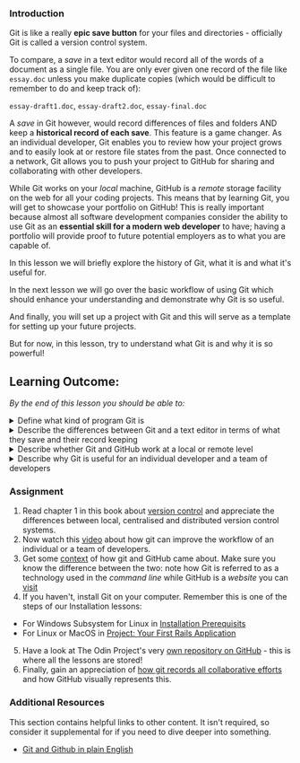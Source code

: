 ### Introduction

Git is like a really **epic save button** for your files and directories - officially Git is called a version control system.

To compare, a *save* in a text editor would record all of the words of a document as a single file. You are only ever given one record of the file like `essay.doc` unless you make duplicate copies (which would be difficult to remember to do and keep track of):

`essay-draft1.doc`, `essay-draft2.doc`, `essay-final.doc`

A *save* in Git however, would record differences of files and folders AND keep a **historical record of each save**. This feature is a game changer. As an individual developer, Git enables you to review how your project grows and to easily look at or restore file states from the past. Once connected to a network, Git allows you to push your project to GitHub for sharing and collaborating with other developers.

While Git works on your *local* machine, GitHub is a *remote* storage facility on the web for all your coding projects. This means that by learning Git, you will get to showcase your portfolio on GitHub! This is really important because almost all software development companies consider the ability to use Git as an **essential skill for a modern web developer** to have; having a portfolio will provide proof to future potential employers as to what you are capable of.

In this lesson we will briefly explore the history of Git, what it is and what it's useful for.

In the next lesson we will go over the basic workflow of using Git which should enhance your understanding and demonstrate why Git is so useful.

And finally, you will set up a project with Git and this will serve as a template for setting up your future projects.

But for now, in this lesson, try to understand what Git is and why it is so powerful!

## Learning Outcome:
*By the end of this lesson you should be able to:*

<details>
<summary>Define what kind of program Git is</summary>
<ul><ul>
  <li>Git is a Version Control program.</li>
</ul></ul>
</details>

<details>
<summary>Describe the differences between Git and a text editor in terms of what they save and their record keeping</summary>
<ul><ul>
  <li>Git tracks changes to the files and their contents.</li>
  <li>A text editor can only make a save changes to a file</li>
</ul></ul>
</details>

<details>
<summary>Describe whether Git and GitHub work at a local or remote level</summary>
<ul><ul>
  <li>Git works on a local level. Any changes you make are saved locally with Git.</li>
  <li>GitHub works on a remote level.  You must push your changes made locally (using Git) to Github</li>
</ul></ul>
</details>

<details>
<summary>Describe why Git is useful for an individual developer and a team of developers</summary>
<ul><ul>
  <li>Git is useful for an individual to create snapshots of their work.  If they realize halfway through that they've messed up, it's much easier to reset.</li>
  <li>Git is useful for teams because it's capable of merging code together.  One developer can be working on a part of code while a different developer works on a different part.  They can then use git to combine the changes.</li>
</ul></ul>
</details>

### Assignment

<div class="lesson-content__panel" markdown="1">

  1. Read chapter 1 in this book about [version control](https://git-scm.com/book/en/v2/Getting-Started-About-Version-Control) and appreciate the differences between local, centralised and distributed version control systems.
  2. Now watch this [video](https://www.youtube.com/watch?v=8oRjP8yj2Wo) about how git can improve the workflow of an individual or a team of developers.
  3. Get some [context](https://www.youtube.com/watch?v=1h9_cB9mPT8&feature=youtu.be&t=13s) of how git and GitHub came about. Make sure you know the difference between the two: note how Git is referred to as a technology used in the *command line* while GitHub is a *website* you can [visit](https://github.com/)
  4. If you haven't, install Git on your computer. Remember this is one of the steps of our Installation lessons:
  * For Windows Subsystem for Linux in [Installation Prerequisits](https://www.theodinproject.com/courses/web-development-101/lessons/prerequisites)
  * For Linux or MacOS in [Project: Your First Rails Application](https://www.theodinproject.com/courses/web-development-101/lessons/your-first-rails-application?ref=lnav)
  5. Have a look at The Odin Project's very [own repository on GitHub](https://github.com/TheOdinProject/curriculum) - this is where all the lessons are stored!
  6. Finally, gain an appreciation of [how git records all collaborative efforts](https://github.com/TheOdinProject/curriculum/graphs/contributors) and how GitHub visually represents this.

</div>

### Additional Resources
This section contains helpful links to other content. It isn't required, so consider it supplemental for if you need to dive deeper into something.

* [Git and Github in plain English](https://blog.red-badger.com/blog/2016/11/29/gitgithub-in-plain-english)

